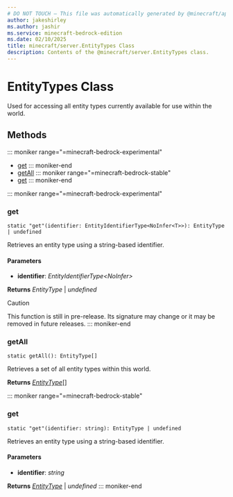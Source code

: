 ```yaml
---
# DO NOT TOUCH — This file was automatically generated by @minecraft/api-docs-generator, to report problems file an issue at https://github.com/Mojang/minecraft-scripting-libraries
author: jakeshirley
ms.author: jashir
ms.service: minecraft-bedrock-edition
ms.date: 02/10/2025
title: minecraft/server.EntityTypes Class
description: Contents of the @minecraft/server.EntityTypes class.
---
```

# EntityTypes Class

Used for accessing all entity types currently available for use within the world.

## Methods
::: moniker range="=minecraft-bedrock-experimental"
- [get](#get)
::: moniker-end
- [getAll](#getall)
::: moniker range="=minecraft-bedrock-stable"
- [get](#get)
::: moniker-end

::: moniker range="=minecraft-bedrock-experimental"
### **get**
`
static "get"(identifier: EntityIdentifierType<NoInfer<T>>): EntityType | undefined
`

Retrieves an entity type using a string-based identifier.

#### **Parameters**
- **identifier**: *EntityIdentifierType<NoInfer<T>>*

**Returns** *EntityType* | *undefined*

> [!CAUTION]
> This function is still in pre-release.  Its signature may change or it may be removed in future releases.
::: moniker-end

### **getAll**
`
static getAll(): EntityType[]
`

Retrieves a set of all entity types within this world.

**Returns** [*EntityType*](EntityType.md)[]

::: moniker range="=minecraft-bedrock-stable"
### **get**
`
static "get"(identifier: string): EntityType | undefined
`

Retrieves an entity type using a string-based identifier.

#### **Parameters**
- **identifier**: *string*

**Returns** [*EntityType*](EntityType.md) | *undefined*
::: moniker-end
